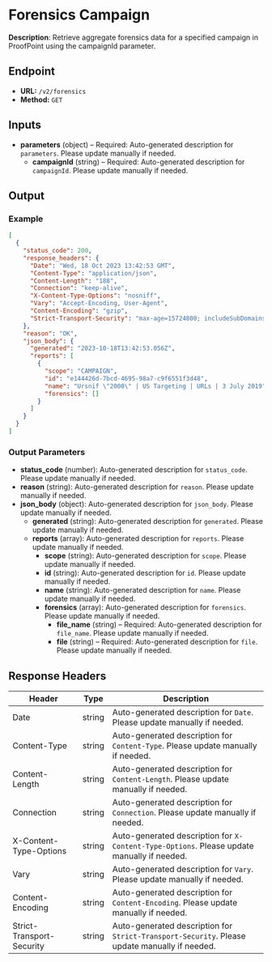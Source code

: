 # Forensics Campaign

**Description**: Retrieve aggregate forensics data for a specified campaign in ProofPoint using the campaignId parameter.

## Endpoint

- **URL:** `/v2/forensics`
- **Method:** `GET`
## Inputs

- **parameters** (object) – Required: Auto-generated description for `parameters`. Please update manually if needed.
  - **campaignId** (string) – Required: Auto-generated description for `campaignId`. Please update manually if needed.
## Output

### Example

```json
[
  {
    "status_code": 200,
    "response_headers": {
      "Date": "Wed, 18 Oct 2023 13:42:53 GMT",
      "Content-Type": "application/json",
      "Content-Length": "188",
      "Connection": "keep-alive",
      "X-Content-Type-Options": "nosniff",
      "Vary": "Accept-Encoding, User-Agent",
      "Content-Encoding": "gzip",
      "Strict-Transport-Security": "max-age=15724800; includeSubDomains"
    },
    "reason": "OK",
    "json_body": {
      "generated": "2023-10-18T13:42:53.056Z",
      "reports": [
        {
          "scope": "CAMPAIGN",
          "id": "e144426d-7bcd-4695-98a7-c9f6551f3d48",
          "name": "Ursnif \"2000\" | US Targeting | URLs | 3 July 2019",
          "forensics": []
        }
      ]
    }
  }
]
```
### Output Parameters

- **status_code** (number): Auto-generated description for `status_code`. Please update manually if needed.
- **reason** (string): Auto-generated description for `reason`. Please update manually if needed.
- **json_body** (object): Auto-generated description for `json_body`. Please update manually if needed.
  - **generated** (string): Auto-generated description for `generated`. Please update manually if needed.
  - **reports** (array): Auto-generated description for `reports`. Please update manually if needed.
    - **scope** (string): Auto-generated description for `scope`. Please update manually if needed.
    - **id** (string): Auto-generated description for `id`. Please update manually if needed.
    - **name** (string): Auto-generated description for `name`. Please update manually if needed.
    - **forensics** (array): Auto-generated description for `forensics`. Please update manually if needed.
      - **file_name** (string) – Required: Auto-generated description for `file_name`. Please update manually if needed.
      - **file** (string) – Required: Auto-generated description for `file`. Please update manually if needed.
## Response Headers

| Header | Type | Description |
|--------|------|-------------|
| Date | string | Auto-generated description for `Date`. Please update manually if needed. |
| Content-Type | string | Auto-generated description for `Content-Type`. Please update manually if needed. |
| Content-Length | string | Auto-generated description for `Content-Length`. Please update manually if needed. |
| Connection | string | Auto-generated description for `Connection`. Please update manually if needed. |
| X-Content-Type-Options | string | Auto-generated description for `X-Content-Type-Options`. Please update manually if needed. |
| Vary | string | Auto-generated description for `Vary`. Please update manually if needed. |
| Content-Encoding | string | Auto-generated description for `Content-Encoding`. Please update manually if needed. |
| Strict-Transport-Security | string | Auto-generated description for `Strict-Transport-Security`. Please update manually if needed. |